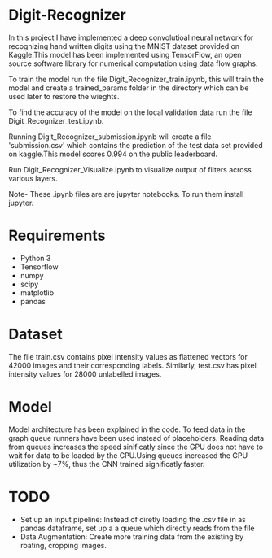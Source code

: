 # Digit-Recognizer
In this project I have implemented a deep convolutioal neural network for recognizing hand written digits using the MNIST dataset provided on Kaggle.This model has been implemented using TensorFlow, an open source software library for numerical computation using data flow graphs.

To train the model run the file Digit_Recognizer_train.ipynb, this will train the model and create a trained_params folder in the directory which can be used later to restore the wieghts.

To find the accuracy of the model on the local validation data run the file Digit_Recognizer_test.ipynb.

Running Digit_Recognizer_submission.ipynb will create a file 'submission.csv' which contains the prediction of the test data set provided on kaggle.This model scores 0.994 on the public leaderboard.

Run Digit_Recognizer_Visualize.ipynb to visualize output of filters across various layers.

Note-  These .ipynb files are are jupyter notebooks. To run them install jupyter.

# Requirements
* Python 3
* Tensorflow
* numpy
* scipy
* matplotlib
* pandas

# Dataset

The file train.csv contains pixel intensity values as flattened vectors for 42000 images and their corresponding labels. Similarly, test.csv has pixel intensity values for 28000 unlabelled images.

# Model
Model architecture has been explained in the code. To feed data in the graph queue runners have been used instead of placeholders. Reading data from queues increases the speed sinificatly since the GPU does not have to wait for data to be loaded by the CPU.Using queues increased the GPU utilization by ~7%, thus the CNN trained significatly faster. 

# TODO
* Set up an input pipeline: Instead of diretly loading the .csv file in as pandas dataframe, set up a a queue which directly reads from the file
* Data Augmentation: Create more training data from the existing by roating, cropping images.
